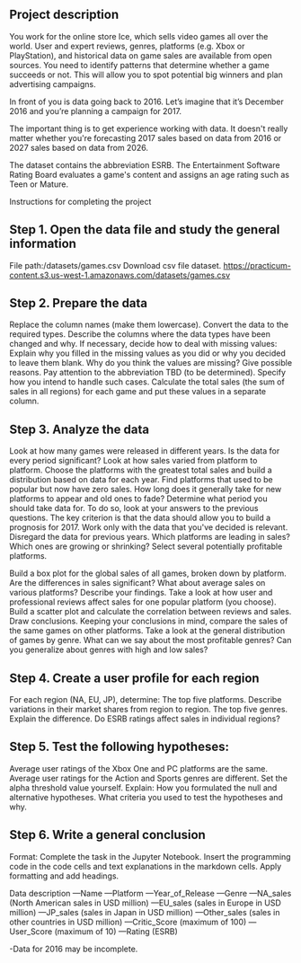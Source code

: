 ## Project description
You work for the online store Ice, which sells video games all over the world. User and expert reviews, genres, platforms (e.g. Xbox or PlayStation), and historical data on game sales are available from open sources. You need to identify patterns that determine whether a game succeeds or not. This will allow you to spot potential big winners and plan advertising campaigns.

In front of you is data going back to 2016. Let’s imagine that it’s December 2016 and you’re planning a campaign for 2017.

The important thing is to get experience working with data. It doesn't really matter whether you're forecasting 2017 sales based on data from 2016 or 2027 sales based on data from 2026.

The dataset contains the abbreviation ESRB. The Entertainment Software Rating Board evaluates a game's content and assigns an age rating such as Teen or Mature.

 Instructions for completing the project

## Step 1. Open the data file and study the general information
File path:/datasets/games.csv 
Download csv file dataset. https://practicum-content.s3.us-west-1.amazonaws.com/datasets/games.csv

## Step 2. Prepare the data

Replace the column names (make them lowercase).
Convert the data to the required types.
Describe the columns where the data types have been changed and why.
If necessary, decide how to deal with missing values:
Explain why you filled in the missing values as you did or why you decided to leave them blank.
Why do you think the values are missing? Give possible reasons.
Pay attention to the abbreviation TBD (to be determined). Specify how you intend to handle such cases.
Calculate the total sales (the sum of sales in all regions) for each game and put these values in a separate column.

## Step 3. Analyze the data

Look at how many games were released in different years. Is the data for every period significant?
Look at how sales varied from platform to platform. Choose the platforms with the greatest total sales and build a distribution based on data for each year. Find platforms that used to be popular but now have zero sales. How long does it generally take for new platforms to appear and old ones to fade?
Determine what period you should take data for. To do so, look at your answers to the previous questions. The key criterion is that the data should allow you to build a prognosis for 2017.
Work only with the data that you've decided is relevant. Disregard the data for previous years.
Which platforms are leading in sales? Which ones are growing or shrinking? Select several potentially profitable platforms.

Build a box plot for the global sales of all games, broken down by platform. Are the differences in sales significant? What about average sales on various platforms? Describe your findings.
Take a look at how user and professional reviews affect sales for one popular platform (you choose). Build a scatter plot and calculate the correlation between reviews and sales. Draw conclusions.
Keeping your conclusions in mind, compare the sales of the same games on other platforms.
Take a look at the general distribution of games by genre. What can we say about the most profitable genres? Can you generalize about genres with high and low sales?

## Step 4. Create a user profile for each region
For each region (NA, EU, JP), determine:
The top five platforms. Describe variations in their market shares from region to region.
The top five genres. Explain the difference.
Do ESRB ratings affect sales in individual regions?

## Step 5. Test the following hypotheses:
Average user ratings of the Xbox One and PC platforms are the same.
Average user ratings for the Action and Sports genres are different.
Set the alpha threshold value yourself.
Explain:
How you formulated the null and alternative hypotheses.
What criteria you used to test the hypotheses and why.

## Step 6. Write a general conclusion
Format: Complete the task in the Jupyter Notebook. Insert the programming code in the code cells and text explanations in the markdown cells. Apply formatting and add headings.

Data description
—Name 
—Platform 
—Year_of_Release 
—Genre 
—NA_sales (North American sales in USD million) 
—EU_sales (sales in Europe in USD million) 
—JP_sales (sales in Japan in USD million) 
—Other_sales (sales in other countries in USD million) 
—Critic_Score (maximum of 100) 
—User_Score (maximum of 10) 
—Rating (ESRB)

-Data for 2016 may be incomplete.